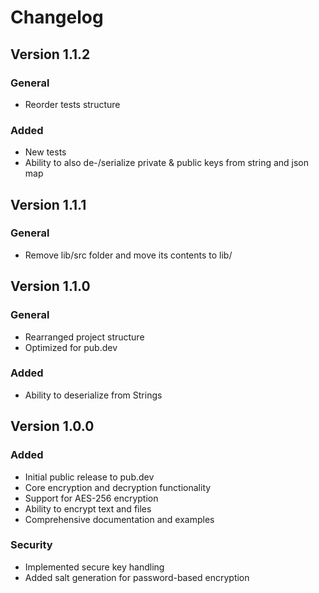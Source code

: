 # Changelog

## Version 1.1.2

### General

-   Reorder tests structure

### Added

-   New tests
-   Ability to also de-/serialize private & public keys from string and json map

## Version 1.1.1

### General

-   Remove lib/src folder and move its contents to lib/

## Version 1.1.0

### General

-   Rearranged project structure
-   Optimized for pub.dev

### Added

-   Ability to deserialize from Strings

## Version 1.0.0

### Added

-   Initial public release to pub.dev
-   Core encryption and decryption functionality
-   Support for AES-256 encryption
-   Ability to encrypt text and files
-   Comprehensive documentation and examples

### Security

-   Implemented secure key handling
-   Added salt generation for password-based encryption
